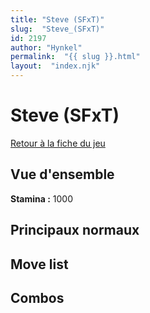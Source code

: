 ```yaml
---
title: "Steve (SFxT)"
slug:  "Steve_(SFxT)"
id: 2197
author: "Hynkel"
permalink:  "{{ slug }}.html"
layout:  "index.njk"
---
```


# Steve (SFxT)

[Retour à la fiche du jeu](Street_Fighter_x_Tekken "wikilink")

## Vue d'ensemble

**Stamina :** 1000

## Principaux normaux

## Move list

## Combos
